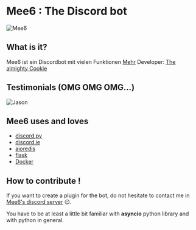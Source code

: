 # Mee6 : The Discord bot
![Mee6](http://mee6.xyz/static/img/meeseeks.png)

## What is it?
Mee6 ist ein Discordbot mit vielen Funktionen [Mehr](http://mee6.schlb.pw/about)
Developer: [The almighty Cookie](https://github.com/cookkkie/mee6) 
## Testimonials (OMG OMG OMG...)
![Jason](http://i.imgur.com/sXXQy61.png)

## Mee6 uses and loves

- [discord.py](https://github.com/Rapptz/discord.py)
- [discord.ie](https://github.com/qeled/discordie)
- [aioredis](https://github.com/aio-libs/aioredis)
- [flask](http://flask.pocoo.org)
- [Docker](https://www.docker.com/)

## How to contribute !

If you want to create a plugin for the bot, do not hesitate to contact me in 
[Mee6's discord server](https://discord.gg/mee6) :wink:.

You have to be at least a little bit familiar with **asyncio** python library 
and with python in general.
